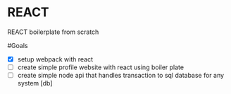 # REACT
REACT boilerplate from scratch

#Goals
- [X] setup webpack with react
- [ ] create simple profile website with react using boiler plate
- [ ] create simple node api that handles transaction to sql database for any system [db]
